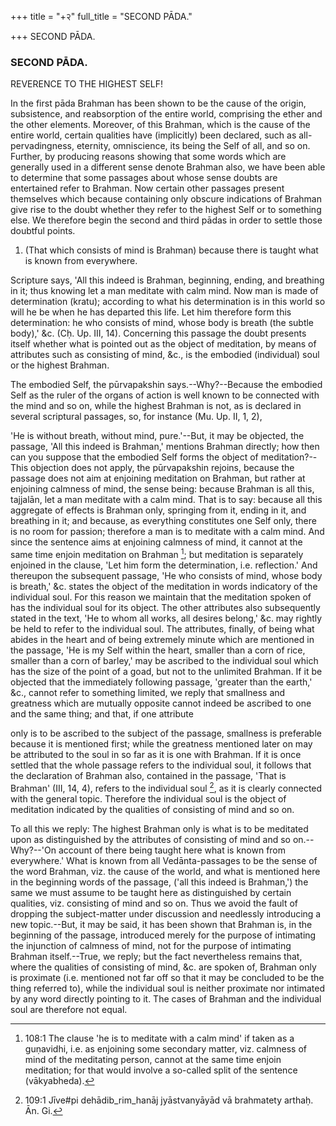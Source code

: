 +++
title = "+२"
full_title = "SECOND PĀDA."

+++
SECOND PĀDA.



### SECOND PĀDA.

REVERENCE TO THE HIGHEST SELF!

In the first pāda Brahman has been shown to be the cause of the origin, subsistence, and reabsorption of the entire world, comprising the ether and the other elements. Moreover, of this Brahman, which is the cause of the entire world, certain qualities have (implicitly) been declared, such as all-pervadingness, eternity, omniscience, its being the Self of all, and so on. Further, by producing reasons showing that some words which are generally used in a different sense denote Brahman also, we have been able to determine that some passages about whose sense doubts are entertained refer to Brahman. Now certain other passages present themselves which because containing only obscure indications of Brahman give rise to the doubt whether they refer to the highest Self or to something else. We therefore begin the second and third pādas in order to settle those doubtful points.

1. (That which consists of mind is Brahman) because there is taught what is known from everywhere.

Scripture says, 'All this indeed is Brahman, beginning, ending, and breathing in it; thus knowing let a man meditate with calm mind. Now man is made of determination (kratu); according to what his determination is in this world so will he be when he has departed this life. Let him therefore form this determination: he who consists of mind, whose body is breath (the subtle body),' &c. (Cḥ. Up. III, 14). Concerning this passage the doubt presents itself whether what is pointed out as the object of meditation, by means of attributes such as consisting of mind, &c., is the embodied (individual) soul or the highest Brahman.

The embodied Self, the pūrvapakshin says.--Why?--Because the embodied Self as the ruler of the organs of action is well known to be connected with the mind and so on, while the highest Brahman is not, as is declared in several scriptural passages, so, for instance (Mu. Up. II, 1, 2),

 'He is without breath, without mind, pure.'--But, it may be objected, the passage, 'All this indeed is Brahman,' mentions Brahman directly; how then can you suppose that the embodied Self forms the object of meditation?--This objection does not apply, the pūrvapakshin rejoins, because the passage does not aim at enjoining meditation on Brahman, but rather at enjoining calmness of mind, the sense being: because Brahman is all this, tajjalān, let a man meditate with a calm mind. That is to say: because all this aggregate of effects is Brahman only, springing from it, ending in it, and breathing in it; and because, as everything constitutes one Self only, there is no room for passion; therefore a man is to meditate with a calm mind. And since the sentence aims at enjoining calmness of mind, it cannot at the same time enjoin meditation on Brahman [^fn_140]; but meditation is separately enjoined in the clause, 'Let him form the determination, i.e. reflection.' And thereupon the subsequent passage, 'He who consists of mind, whose body is breath,' &c. states the object of the meditation in words indicatory of the individual soul. For this reason we maintain that the meditation spoken of has the individual soul for its object. The other attributes also subsequently stated in the text, 'He to whom all works, all desires belong,' &c. may rightly be held to refer to the individual soul. The attributes, finally, of being what abides in the heart and of being extremely minute which are mentioned in the passage, 'He is my Self within the heart, smaller than a corn of rice, smaller than a corn of barley,' may be ascribed to the individual soul which has the size of the point of a goad, but not to the unlimited Brahman. If it be objected that the immediately following passage, 'greater than the earth,' &c., cannot refer to something limited, we reply that smallness and greatness which are mutually opposite cannot indeed be ascribed to one and the same thing; and that, if one attribute

[^fn_140]: 108:1 The clause 'he is to meditate with a calm mind' if taken as a guṇavidhi, i.e. as enjoining some secondary matter, viz. calmness of mind of the meditating person, cannot at the same time enjoin meditation; for that would involve a so-called split of the sentence (vākyabheda).

only is to be ascribed to the subject of the passage, smallness is preferable because it is mentioned first; while the greatness mentioned later on may be attributed to the soul in so far as it is one with Brahman. If it is once settled that the whole passage refers to the individual soul, it follows that the declaration of Brahman also, contained in the passage, 'That is Brahman' (III, 14, 4), refers to the individual soul [^fn_141], as it is clearly connected with the general topic. Therefore the individual soul is the object of meditation indicated by the qualities of consisting of mind and so on.

[^fn_141]: 109:1 Jīve#pi dehādib_rim_hanāj jyāstvanyāyād vā brahmatety arthaḥ. Ān. Gi.

To all this we reply: The highest Brahman only is what is to be meditated upon as distinguished by the attributes of consisting of mind and so on.--Why?--'On account of there being taught here what is known from everywhere.' What is known from all Vedānta-passages to be the sense of the word Brahman, viz. the cause of the world, and what is mentioned here in the beginning words of the passage, ('all this indeed is Brahman,') the same we must assume to be taught here as distinguished by certain qualities, viz. consisting of mind and so on. Thus we avoid the fault of dropping the subject-matter under discussion and needlessly introducing a new topic.--But, it may be said, it has been shown that Brahman is, in the beginning of the passage, introduced merely for the purpose of intimating the injunction of calmness of mind, not for the purpose of intimating Brahman itself.--True, we reply; but the fact nevertheless remains that, where the qualities of consisting of mind, &c. are spoken of, Brahman only is proximate (i.e. mentioned not far off so that it may be concluded to be the thing referred to), while the individual soul is neither proximate nor intimated by any word directly pointing to it. The cases of Brahman and the individual soul are therefore not equal.

